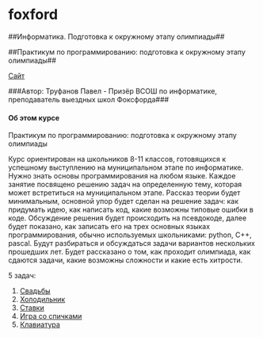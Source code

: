 # foxford
##Информатика. Подготовка к окружному этапу олимпиады##

##Практикум по программированию: подготовка к окружному этапу олимпиады##

<p>
    <a href="https://foxford.ru/courses/995/lessons/28399">Сайт</a>
</p>

###Автор: Труфанов Павел - Призёр ВСОШ по информатике, преподаватель выездных школ Фоксфорда###

#### Об этом курсе ####
Практикум по программированию: подготовка к окружному этапу олимпиады

Курс ориентирован на школьников 8-11 классов, готовящихся к успешному выступлению на муниципальном этапе по информатике. Нужно знать основы программирования на любом языке.
Каждое занятие посвящено решению задач на определенную тему, которая может встретиться на муниципальном этапе. Рассказ теории будет минимальным, основной упор будет сделан на решение задач: как придумать идею, как написать код, какие возможны типовые ошибки в коде. Обсуждение решения будет происходить на псевдокоде, далее будет показано, как записать его на трех основных языках программирования, обычно используемых школьниками: python, C++, pascal.
Будут разбираться и обсуждаться задачи вариантов нескольких прошедших лет.
Будет рассказано о том, как проходит олимпиада, как сдаются задачи, какие возможны сложности и какие есть хитрости.

5 задач:
1. [Свадьбы](https://github.com/andrewbudo/coursera_cpp/tree/master/1.white_belt)
2. [Холодильник](https://github.com/andrewbudo/coursera_cpp/tree/master/2.yellow_belt)
3. [Ставки](https://github.com/andrewbudo/coursera_cpp/tree/master/3.red_belt)
4. [Игра со спичками](https://github.com/andrewbudo/coursera_cpp/tree/master/4.brown_belt)
5. [Клавиатура](https://github.com/andrewbudo/coursera_cpp/tree/master/5.black_belt)
